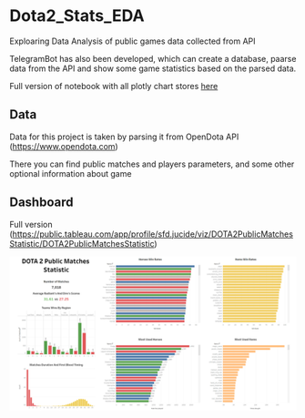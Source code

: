 # Dota2_Stats_EDA
Exploaring Data Analysis of public games data collected from API

TelegramBot has also been developed, which can create a database, paarse data from the API and show some game statistics based on the parsed data.

Full version of notebook with all plotly chart stores [here](https://nbviewer.org/github/SfdJucide/Dota2_Stats_EDA/blob/main/EDA.ipynb)

## Data

Data for this project is taken by parsing it from OpenDota API (https://www.opendota.com)

There you can find public matches and players parameters, and some other optional information about game

## Dashboard
Full version (https://public.tableau.com/app/profile/sfd.jucide/viz/DOTA2PublicMatchesStatistic/DOTA2PublicMatchesStatistic)

![dashboard-review](https://github.com/SfdJucide/Dota2_Stats_EDA/blob/main/materials/Screenshot_1.png)
